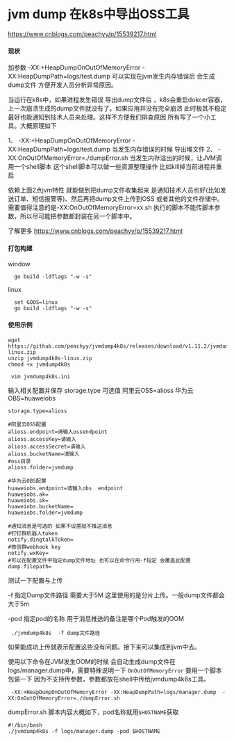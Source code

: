 # jvm dump 在k8s中导出OSS工具

https://www.cnblogs.com/peachyy/p/15539217.html


#### 现状

加参数 -XX:+HeapDumpOnOutOfMemoryError -XX:HeapDumpPath=logs/test.dump 可以实现在jvm发生内存错误后 会生成dump文件 方便开发人员分析异常原因。

当运行在k8s中，如果进程发生错误 导出dump文件后 ，k8s会重启dokcer容器，上一次崩溃生成的dump文件就没有了。如果应用并没有完全崩溃 此时极其不稳定 最好也能通知到技术人员来处理。这样不方便我们排查原因 所有写了一个小工具。大概原理如下

1、 -XX:+HeapDumpOnOutOfMemoryError -XX:HeapDumpPath=logs/test.dump 当发生内存错误的时候 导出堆文件
2、 -XX:OnOutOfMemoryError=./dumpError.sh 当发生内存溢出的时候，让JVM调用一个shell脚本 这个shell脚本可以做一些资源整理操作 比如kill掉当前进程并重启

依赖上面2点jvm特性 就能做到把dump文件收集起来 是通知技术人员也好(比如发送订单、短信报警等)、然后再把dump文件上传到OSS 或者其他的文件存储中。 需要值得注意的是-XX:OnOutOfMemoryError=xx.sh 执行的脚本不能传脚本参数，所以尽可能把参数都封装在另一个脚本中。


了解更多 https://www.cnblogs.com/peachyy/p/15539217.html


#### 打包构建

window

```
  go build -ldflags "-w -s"
```

linux
```
  set GOOS=linux
  go build -ldflags "-w -s"
```

#### 使用示例
```
wget https://github.com/peachyy/jvmdump4k8s/releases/download/v1.11.2/jvmdump4k8s-linux.zip
unzip jvmdump4k8s-linux.zip 
chmod +x jvmdump4k8s

 vim jvmdump4k8s.ini 

```
输入相关配置并保存
storage.type 可选值 阿里云OSS=alioss 华为云OBS=huaweiobs

```
storage.type=alioss

#阿里云OSS配置
alioss.endpoint=请输入ossendpoint
alioss.accessKey=请输入
alioss.accessSecret=请输入
alioss.bucketName=请输入
#oss目录
alioss.folder=jvmdump

#华为云OBS配置
huaweiobs.endpoint=请输入obs  endpoint
huaweiobs.ak=
huaweiobs.sk=
huaweiobs.bucketName=
huaweiobs.folder=jvmdump

#通知消息是可选的 如果不设置就不推送消息
#钉钉群机器人token
notify.dingtalkToken=
#微信群webhook key
notify.wxKey=
#可以在配置文件中指定dump文件地址 也可以在命令行用-f指定 会覆盖此配置
dump.filepath=
```
测试一下配置与上传 

-f 指定Dump文件路径 需要大于5M 这里使用的是分片上传。一般dump文件都会大于5m

-pod 指定pod的名称 用于消息推送的备注是哪个Pod触发的OOM

```
 ./jvmdump4k8s  -f dump文件路径 
```

如果能成功上传就表示配置这些没有问题。接下来可以集成到jvm中去。

使用以下命令在JVM发生OOM的时候 会自动生成dump文件在logs/manager.dump中，需要特殊说明一下 `OnOutOfMemoryError` 
要用一个脚本包装一下 因为不支持传参数，参数都放在shell中传给jvmdump4k8s工具。

```
 -XX:+HeapDumpOnOutOfMemoryError -XX:HeapDumpPath=logs/manager.dump  -XX:OnOutOfMemoryError=./dumpError.sh
```

dumpError.sh 脚本内容大概如下，pod名称就用`$HOSTNAME`获取 

```
#!/bin/bash
./jvmdump4k8s -f logs/manager.dump -pod $HOSTNAME
```
